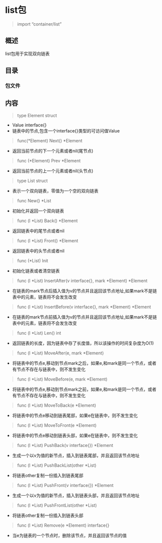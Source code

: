 # list包
> import “container/list”

## 概述
list包用于实现双向链表

## 目录

### 包文件

## 内容
> type Element struct
- Value interface{} 
- 链表中的节点,包含一个interface{}类型的可访问值Value

> func(\*Element) Next() \*Element
- 返回当前节点的下一个元素或者nil(尾节点)

> func (\*Element) Prev \*Element
- 返回当前节点的上一个元素或者nil(头节点)

> type List struct
- 表示一个双向链表，零值为一个空的双向链表

> func New() \*List
- 初始化并返回一个双向链表

> func (l \*List) Back() \*Element
- 返回链表中的尾节点或者nil

> func (l \*List) Front() \*Element
- 返回链表中的头节点或者nil

> func (\*List) Init
- 初始化链表或者清空链表

> func (l \*List) InsertAfter(v interface{}, mark \*Element) \*Element
- 在链表的mark节点后插入值为v的节点并且返回该节点地址,如果mark不是链表中的元素，链表将不会发生改变

> func (l \*List) InsertBefore(v interface{}, mark \*Element) \*Element
- 在链表的mark节点前插入值为v的节点并且返回该节点地址,如果mark不是链表中的元素，链表将不会发生改变

> func (l \*List) Len() int
- 返回链表的长度，因为链表中存了长度值，所以该操作的时间复杂度为O(1)

> func (l \*List) MoveAfter(e, mark \*Element)
- 将链表中的节点e,移动到节点mark之后，如果e,和mark是同一个节点，或者有节点不存在与链表中，则不发生变化

> func (l \*List) MoveBefore(e, mark \*Element)
- 将链表中的节点e,移动到节点mark之前，如果e,和mark是同一个节点，或者有节点不存在与链表中，则不发生变化

> func (l \*List) MoveToBack(e \*Element)
- 将链表中的节点e移动到链表尾部，如果e在链表中，则不发生变化

> func (l \*List) MoveToFront(e \*Element)
- 将链表中的节点e移动到链表头部，如果e在链表中，则不发生变化

> func (l \*List) PushBack(v interface{}) \*Element
- 生成一个以v为值的新节点，插入到链表尾部，并且返回该节点地址

> func (l \*List) PushBackList(other \*List)
- 将链表other复制一份插入到链表尾部

> func (l \*List) PushFront(v interface{}) \*Element
- 生成一个以v为值的新节点，插入到链表头部，并且返回该节点地址

> func (l \*List) PushFrontList(other \*List)
- 将链表other复制一份插入到链表头部

> func (l \*List) Remove(e \*Element) interface{}
- 当e为链表的一个节点时，删除该节点，并且返回该节点的值








